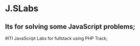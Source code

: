 # J.SLabs
## Its for solving some JavaScript problems; 
#ITI JavaScript Labs for fullstack using PHP Track;
